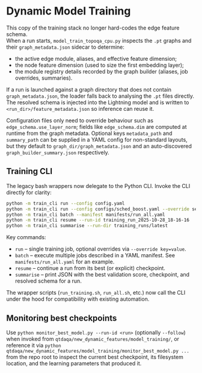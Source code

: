 # Dynamic Model Training

This copy of the training stack no longer hard-codes the edge feature schema.  
When a run starts, `model_train_topoqa_cpu.py` inspects the `.pt` graphs and
their `graph_metadata.json` sidecar to determine:

- the active edge module, aliases, and effective feature dimension;
- the node feature dimension (used to size the first embedding layer);
- the module registry details recorded by the graph builder (aliases, job
  overrides, summaries).

If a run is launched against a graph directory that does not contain
`graph_metadata.json`, the loader falls back to analysing the `.pt` files
directly.  The resolved schema is injected into the Lightning model and is
written to `<run_dir>/feature_metadata.json` so inference can reuse it.

Configuration files only need to override behaviour such as
`edge_schema.use_layer_norm`; fields like `edge_schema.dim` are computed at
runtime from the graph metadata.  Optional keys `metadata_path` and
`summary_path` can be supplied in a YAML config for non-standard layouts, but
they default to `graph_dir/graph_metadata.json` and an auto-discovered
`graph_builder_summary.json` respectively.

## Training CLI

The legacy bash wrappers now delegate to the Python CLI.  Invoke the CLI
directly for clarity:

```bash
python -m train_cli run --config config.yaml
python -m train_cli run --config configs/sched_boost.yaml --override seed=777
python -m train_cli batch --manifest manifests/run_all.yaml
python -m train_cli resume --run-id training_run_2025-10-28_18-16-16
python -m train_cli summarise --run-dir training_runs/latest
```

Key commands:

- `run` – single training job, optional overrides via `--override key=value`.
- `batch` – execute multiple jobs described in a YAML manifest.  See
  `manifests/run_all.yaml` for an example.
- `resume` – continue a run from its best (or explicit) checkpoint.
- `summarise` – print JSON with the best validation score, checkpoint, and
  resolved schema for a run.

The wrapper scripts (`run_training.sh`, `run_all.sh`, etc.) now call the CLI
under the hood for compatibility with existing automation.

## Monitoring best checkpoints

Use `python monitor_best_model.py --run-id <run>` (optionally `--follow`) when
invoked from `qtdaqa/new_dynamic_features/model_training/`, or reference it via
`python qtdaqa/new_dynamic_features/model_training/monitor_best_model.py ...`
from the repo root to inspect the current best checkpoint, its filesystem
location, and the learning parameters that produced it.

